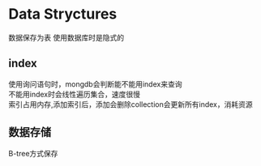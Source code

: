 # Data Stryctures
数据保存为表
使用数据库时是隐式的

## index
使用询问语句时，mongdb会判断能不能用index来查询  
不能用index时会线性遍历集合，速度很慢  
索引占用内存,添加索引后，添加会删除collection会更新所有index，消耗资源

## 数据存储  
B-tree方式保存